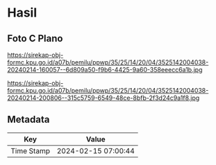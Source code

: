 # Hasil

## Foto C Plano

https://sirekap-obj-formc.kpu.go.id/a07b/pemilu/ppwp/35/25/14/20/04/3525142004038-20240214-160057--6d809a50-f9b6-4425-9a60-358eeecc6a1b.jpg

https://sirekap-obj-formc.kpu.go.id/a07b/pemilu/ppwp/35/25/14/20/04/3525142004038-20240214-200806--315c5759-6549-48ce-8bfb-2f3d24c9a1f8.jpg


## Metadata

| Key        | Value               |
| ---------- | ------------------- |
| Time Stamp | 2024-02-15 07:00:44 |



